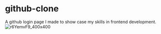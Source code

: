 # github-clone
A github login page I made to show case my skills in frontend development.
![r6YemvF9_400x400](https://github.com/user-attachments/assets/5854de1a-10dd-4be4-b0a9-0e730ed2ec3e)
